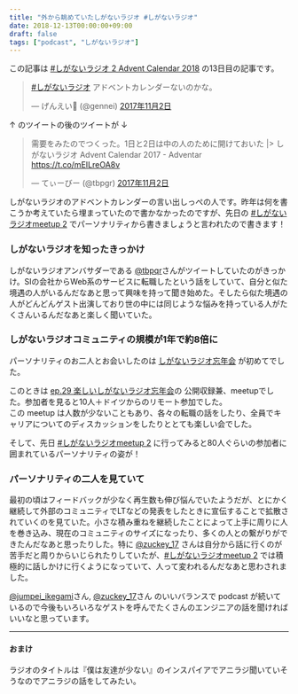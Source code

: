 ```yaml
---
title: "外から眺めていたしがないラジオ #しがないラジオ"
date: 2018-12-13T00:00:00+09:00
draft: false
tags: ["podcast", "しがないラジオ"]
---
```


この記事は [#しがないラジオ 2 Advent Calendar 2018](https://adventar.org/calendars/3012) の13日目の記事です。

<!--more-->

<blockquote class="twitter-tweet" data-lang="ja"><p lang="ja" dir="ltr"><a href="https://twitter.com/hashtag/%E3%81%97%E3%81%8C%E3%81%AA%E3%81%84%E3%83%A9%E3%82%B8%E3%82%AA?src=hash&amp;ref_src=twsrc%5Etfw">#しがないラジオ</a> アドベントカレンダーないのかな。</p>&mdash; げんえい🤔 (@gennei) <a href="https://twitter.com/gennei/status/925990876446302208?ref_src=twsrc%5Etfw">2017年11月2日</a></blockquote>
<script async src="https://platform.twitter.com/widgets.js" charset="utf-8"></script>


↑ のツイートの後のツイートが ↓ 


<blockquote class="twitter-tweet" data-lang="ja"><p lang="ja" dir="ltr">需要をみたのでつくった。1日と2日は中の人のために開けておいた |&gt; しがないラジオ Advent Calendar 2017 - Adventar <a href="https://t.co/mEILreOA8v">https://t.co/mEILreOA8v</a></p>&mdash; てぃーびー (@tbpgr) <a href="https://twitter.com/tbpgr/status/926235962635583488?ref_src=twsrc%5Etfw">2017年11月2日</a></blockquote>
<script async src="https://platform.twitter.com/widgets.js" charset="utf-8"></script>

しがないラジオのアドベントカレンダーの言い出しっぺの人です。昨年は何を書こうか考えていたら埋まっていたので書かなかったのですが、先日の [#しがないラジオmeetup 2](https://shiganai.connpass.com/event/106153/) でパーソナリティから書きましょうと言われたので書きます！

### しがないラジオを知ったきっかけ

しがないラジオアンバサダーである [@tbpqr](https://twitter.com/tbpgr)さんがツイートしていたのがきっかけ。SIの会社からWeb系のサービスに転職したという話をしていて、自分と似た境遇の人がいるんだなあと思って興味を持って聞き始めた。そしたら似た境遇の人がどんどんゲスト出演しており世の中には同じような悩みを持っている人がたくさんいるんだなあと楽しく聞いていた。


### しがないラジオコミュニティの規模が1年で約8倍に

パーソナリティのお二人とお会いしたのは [しがないラジオ忘年会](https://shiganai.connpass.com/event/74300/) が初めてでした。 

このときは [ep.29 楽しいしがないラジオ忘年会](https://shiganai.org/ep/ep29)の 公開収録兼、meetupでした。参加者を見ると10人＋ドイツからのリモート参加でした。  
この meetup は人数が少ないこともあり、各々の転職の話をしたり、全員でキャリアについてのディスカッションをしたりととても楽しい会でした。

そして、先日 [#しがないラジオmeetup 2](https://shiganai.connpass.com/event/106153/) に行ってみると80人ぐらいの参加者に囲まれているパーソナリティの姿が！ 

### パーソナリティの二人を見ていて　

最初の頃はフィードバックが少なく再生数も伸び悩んでいたようだが、とにかく継続して外部のコミュニティでLTなどの発表をしたときに宣伝することで拡散されていくのを見ていた。小さな積み重ねを継続したことによって上手に周りに人を巻き込み、現在のコミュニティのサイズになったり、多くの人との繋がりができたんだなあと思ったりした。特に [@zuckey_17](https://twitter.com/zuckey_17) さんは自分から話に行くのが苦手だと周りからいじられたりしていたが、[#しがないラジオmeetup 2](https://shiganai.connpass.com/event/106153/) では積極的に話しかけに行くようになっていて、人って変われるんだなあと思わされました。

[@jumpei_ikegami](https://twitter.com/jumpei_ikegami)さん, [@zuckey_17](https://twitter.com/zuckey_17)さん のいいバランスで podcast が続いているので今後もいろいろなゲストを呼んでたくさんのエンジニアの話を聞ければいいなと思っています。

---

#### おまけ
 ラジオのタイトルは『僕は友達が少ない』のインスパイアでアニラジ聞いていそうなのでアニラジの話をしてみたい。